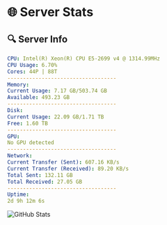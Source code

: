 # 🌐 Server Stats
## 🔍 Server Info
```yaml
CPU: Intel(R) Xeon(R) CPU E5-2699 v4 @ 1314.99MHz
CPU Usage: 6.70%
Cores: 44P | 88T
-----------------------------------
Memory:
Current Usage: 7.17 GB/503.74 GB
Available: 493.23 GB
-----------------------------------
Disk:
Current Usage: 22.09 GB/1.71 TB
Free: 1.60 TB
-----------------------------------
GPU:
No GPU detected
-----------------------------------
Network:
Current Transfer (Sent): 607.16 KB/s
Current Transfer (Received): 89.20 KB/s
Total Sent: 132.11 GB
Total Received: 27.05 GB
-----------------------------------
Uptime:
2d 9h 12m 6s
```
![GitHub Stats](https://img.shields.io/badge/Updated-2025-04-22_02:20:54-blue)